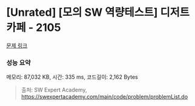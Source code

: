 # [Unrated] [모의 SW 역량테스트] 디저트 카페 - 2105 

[문제 링크](https://swexpertacademy.com/main/code/problem/problemDetail.do?contestProbId=AV5VwAr6APYDFAWu) 

### 성능 요약

메모리: 87,032 KB, 시간: 335 ms, 코드길이: 2,162 Bytes



> 출처: SW Expert Academy, https://swexpertacademy.com/main/code/problem/problemList.do
